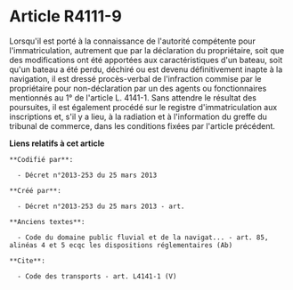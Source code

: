 # Article R4111-9

Lorsqu'il est porté à la connaissance de l'autorité compétente pour l'immatriculation, autrement que par la déclaration du
propriétaire, soit que des modifications ont été apportées aux caractéristiques d'un bateau, soit qu'un bateau a été perdu,
déchiré ou est devenu définitivement inapte à la navigation, il est dressé procès-verbal de l'infraction commise par le
propriétaire pour non-déclaration par un des agents ou fonctionnaires mentionnés au 1° de l'article L. 4141-1. Sans attendre
le résultat des poursuites, il est également procédé sur le registre d'immatriculation aux inscriptions et, s'il y a lieu, à
la radiation et à l'information du greffe du tribunal de commerce, dans les conditions fixées par l'article précédent.

**Liens relatifs à cet article**

	**Codifié par**:

	  - Décret n°2013-253 du 25 mars 2013

	**Créé par**:

	  - Décret n°2013-253 du 25 mars 2013 - art.

	**Anciens textes**:

	  - Code du domaine public fluvial et de la navigat... - art. 85, alinéas 4 et 5 ecqc les dispositions réglementaires (Ab)

	**Cite**:

	  - Code des transports - art. L4141-1 (V)
